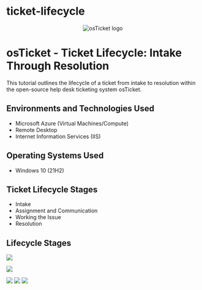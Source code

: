 # ticket-lifecycle
<p align="center">
<img src="https://i.imgur.com/Clzj7Xs.png" alt="osTicket logo"/>
</p>

<h1>osTicket - Ticket Lifecycle: Intake Through Resolution</h1>
This tutorial outlines the lifecycle of a ticket from intake to resolution within the open-source help desk ticketing system osTicket.<br />



<h2>Environments and Technologies Used</h2>

- Microsoft Azure (Virtual Machines/Compute)
- Remote Desktop
- Internet Information Services (IIS)

<h2>Operating Systems Used </h2>

- Windows 10</b> (21H2)

<h2>Ticket Lifecycle Stages</h2>

- Intake
- Assignment and Communication
- Working the Issue
- Resolution

<h2>Lifecycle Stages</h2>

<p>
<img src="https://i.imgur.com/u0c3CDO.png"/>


<p>
<img src="https://i.imgur.com/B89R0Vb.png"/>


<p>
<img src="https://i.imgur.com/poo42nd.png"/>


<img src="https://i.imgur.com/qktC37J.png">  
  
<img src="https://i.imgur.com/vbOCyDp.png"/>  
  
 
